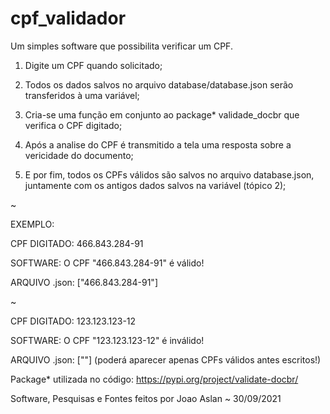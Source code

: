 # cpf_validador
Um simples software que possibilita verificar um CPF.


1. Digite um CPF quando solicitado;

2. Todos os dados salvos no arquivo database/database.json serão transferidos à uma variável;

3. Cria-se uma função em conjunto ao package* validade_docbr que verifica o CPF digitado;

4. Após a analise do CPF é transmitido a tela uma resposta sobre a vericidade do documento;
   
5. E por fim, todos os CPFs válidos são salvos no arquivo database.json, juntamente com os antigos dados salvos na variável (tópico 2);

~

EXEMPLO:

CPF DIGITADO: 466.843.284-91

SOFTWARE: O CPF "466.843.284-91" é válido!

ARQUIVO .json: ["466.843.284-91"]

~

CPF DIGITADO: 123.123.123-12

SOFTWARE: O CPF "123.123.123-12" é inválido!

ARQUIVO .json: [""] (poderá aparecer apenas CPFs válidos antes escritos!)


Package* utilizada no código: https://pypi.org/project/validate-docbr/

Software, Pesquisas e Fontes feitos por Joao Aslan ~ 30/09/2021
